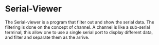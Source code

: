 # Serial-Viewer
The Serial-viewer is a program that filter out and show the serial data. The filtering is done on the concept of channel. A channel is like a sub-serial terminal, this allow one to use a single serial port to display different data, and filter and separate them as the arrive.
